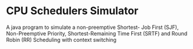 # **CPU Schedulers Simulator**
A java program to simulate a non-preemptive Shortest- Job First (SJF), Non-Preemptive Priority, Shortest-Remaining Time First (SRTF) and Round Robin (RR) Scheduling with context switching
